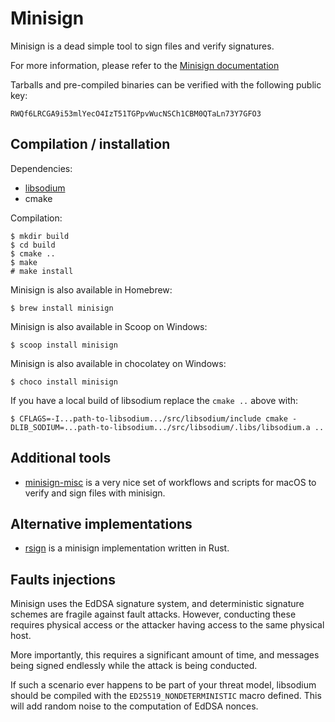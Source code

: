 
Minisign
========

Minisign is a dead simple tool to sign files and verify signatures.

For more information, please refer to the
[Minisign documentation](https://jedisct1.github.io/minisign/)

Tarballs and pre-compiled binaries can be verified with the following
public key:

    RWQf6LRCGA9i53mlYecO4IzT51TGPpvWucNSCh1CBM0QTaLn73Y7GFO3

Compilation / installation
--------------------------

Dependencies:
* [libsodium](http://doc.libsodium.org/)
* cmake

Compilation:

    $ mkdir build
    $ cd build
    $ cmake ..
    $ make
    # make install

Minisign is also available in Homebrew:

    $ brew install minisign

Minisign is also available in Scoop on Windows:

    $ scoop install minisign

Minisign is also available in chocolatey on Windows:

    $ choco install minisign

If you have a local build of libsodium replace the `cmake ..` above with:

    $ CFLAGS=-I...path-to-libsodium.../src/libsodium/include cmake -DLIB_SODIUM=...path-to-libsodium.../src/libsodium/.libs/libsodium.a ..

Additional tools
----------------

* [minisign-misc](https://github.com/JayBrown/minisign-misc) is a very
nice set of workflows and scripts for macOS to verify and sign files
with minisign.

Alternative implementations
---------------------------

* [rsign](https://bitbucket.org/danielrangel/rsign) is a minisign
implementation written in Rust.

Faults injections
-----------------

Minisign uses the EdDSA signature system, and deterministic signature
schemes are fragile against fault attacks. However, conducting these requires
physical access or the attacker having access to the same physical host.

More importantly, this requires a significant amount of time, and messages
being signed endlessly while the attack is being conducted.

If such a scenario ever happens to be part of your threat model,
libsodium should be compiled with the `ED25519_NONDETERMINISTIC` macro
defined. This will add random noise to the computation of EdDSA
nonces.
